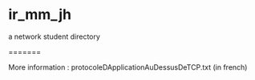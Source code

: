 ir_mm_jh
========

a network student directory

=======

More information : protocoleDApplicationAuDessusDeTCP.txt (in french)
